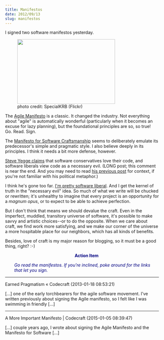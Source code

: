 ```yaml
---
title: Manifestos
date: 2012/09/13
slug: manifestos
---
```


I signed two software manifestos yesterday.

<figure><img title="Quill" src="http://farm3.staticflickr.com/2504/3805699025_d68718a091_n.jpg" alt="" width="320" height="212" /><figcaption>photo credit: SpecialKRB (Flickr)</figcaption></figure>

The <a href="http://agilemanifesto.org/" target="_blank">Agile Manifesto</a> is a classic. It changed the industry. Not everything about "agile" is automatically wonderful (particularly when it becomes an excuse for lazy planning), but the foundational principles are so, so true! Go. Read. Sign.

The <a href="http://manifesto.softwarecraftsmanship.org/" target="_blank">Manifesto for Software Craftsmanship</a> seems to deliberately emulate its predecessor's simple and pragmatic style. I also believe deeply in its principles. I think it needs a bit more defense, however.

<a href="https://plus.google.com/u/0/110981030061712822816/posts/iuRbQe6EoiK" target="_blank">Steve Yegge claims</a> that software conservatives love their code, and software liberals view code as a necessary evil. (LONG post; this comment is near the end. And you may need to read <a href="https://plus.google.com/u/0/110981030061712822816/posts/KaSKeg4vQtz" target="_blank">his previous post</a> for context, if you're not familiar with his political metaphor.)

I think he's gone too far. <a href="/2012/09/11/evolving-software-politics/">I'm pretty software liberal</a>. And I get the kernel of truth in the "necessary evil" idea. So much of what we write will be chucked or rewritten; it's unhealthy to imagine that every project is an opportunity for a <em>magnum opus</em>, or to expect to be able to achieve perfection.

But I don't think that means we should devalue the craft. Even in the imperfect, muddled, transitory universe of software, it's possible to make savvy and artistic choices--or to do the opposite. When we care about craft, we find work more satisfying, and we make our corner of the universe a more hospitable place for our neighbors, which has all kinds of benefits.

Besides, love of craft is my major reason for blogging, so it must be a good thing, right? :-)
<p style="text-align:center;padding-left:30px;"><span style="color:#000080;"><strong>Action Item</strong></span></p>
<p style="padding-left:30px;"><span style="color:#000080;"><em>Go read the manifestos. If you're inclined, poke around for the links that let you sign.</em></span></p>

---

Earned Pragmatism &laquo; Codecraft (2013-01-18 08:53:21)

[...] one of the early torchbearers for the agile software movement. I’ve written previously about signing the Agile manifesto, so I felt like I was swimming in friendly [...]

---

A More Important Manifesto | Codecraft (2015-01-05 08:39:47)

[…] couple years ago, I wrote about signing the Agile Manifesto and the Manifesto for Software […]